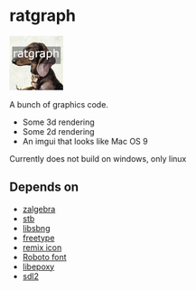 # ratgraph
![Icon](img/icon.png)

A bunch of graphics code.

* Some 3d rendering
* Some 2d rendering
* An imgui that looks like Mac OS 9

Currently does not build on windows, only linux

## Depends on
* [zalgebra](https://github.com/kooparse/zalgebra)
* [stb](https://github.com/nothings/stb)
* [libsbng](https://github.com/randy408/libspng)
* [freetype](https://freetype.org/)
* [remix icon](https://github.com/Remix-Design/RemixIcon)
* [Roboto font](https://fonts.google.com/specimen/Roboto)
* [libepoxy](https://github.com/anholt/libepoxy)
* [sdl2](https://www.libsdl.org/)

